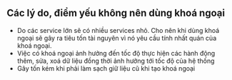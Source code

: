 ## Các lý do, điểm yếu không nên dùng khoá ngoại ##
  - Do các service lớn sẽ có nhiều services nhỏ. Cho nên khi dùng khoá ngoại sẽ gây ra tiêu tốn tài nguyên vì nó yêu cầu tính nhất quán của khoá ngoại.  
  - Việc có khoá ngoại ảnh hưởng đến tốc độ thực hiện các hành động thêm, sửa, xoá dữ liệu đồng thời ảnh hưởng tới tốc độ của hệ thống  
  - Gây tốn kém khi phải làm sạch giữ liệu cũ khi tạo khoá ngoại
